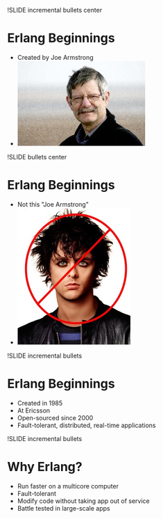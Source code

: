 !SLIDE incremental bullets center

# Erlang Beginnings

* Created by Joe Armstrong
* ![real joe](joeold.jpg)

!SLIDE bullets center

# Erlang Beginnings

* Not this "Joe Armstrong"
* ![fake joe](joearmstrong.jpg)


!SLIDE incremental bullets

# Erlang Beginnings

* Created in 1985
* At Ericsson
* Open-sourced since 2000
* Fault-tolerant, distributed, real-time applications

!SLIDE incremental bullets

# Why Erlang?

* Run faster on a multicore computer
* Fault-tolerant
* Modify code without taking app out of service
* Battle tested in large-scale apps
